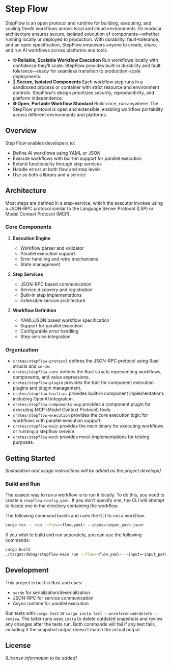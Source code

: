 # Step Flow

StepFlow is an open protocol and runtime for building, executing, and scaling GenAI workflows across local and cloud environments. Its modular architecture ensures secure, isolated execution of components—whether running locally or deployed to production. With durability, fault-tolerance, and an open specification, StepFlow empowers anyone to create, share, and run AI workflows across platforms and tools.

- **⚙️ Reliable, Scalable Workflow Execution**
   Run workflows locally with confidence they’ll scale. StepFlow provides built-in durability and fault tolerance—ready for seamless transition to production-scale deployments.
- **🔐 Secure, Isolated Components**
   Each workflow step runs in a sandboxed process or container with strict resource and environment controls. StepFlow's design prioritizes security, reproducibility, and platform independence.
- **🌐 Open, Portable Workflow Standard**
   Build once, run anywhere. The StepFlow protocol is open and extensible, enabling workflow portability across different environments and platforms.

## Overview

Step Flow enables developers to:
- Define AI workflows using YAML or JSON
- Execute workflows with built-in support for parallel execution
- Extend functionality through step services
- Handle errors at both flow and step levels
- Use as both a library and a service

## Architecture

Most steps are defined in a step-service, which the executor invokes using a JSON-RPC protocol similar to the Language Server Protocol (LSP) or Model Context Protocol (MCP).

### Core Components

1. **Execution Engine**
   - Workflow parser and validator
   - Parallel execution support
   - Error handling and retry mechanisms
   - State management

2. **Step Services**
   - JSON-RPC based communication
   - Service discovery and registration
   - Built-in step implementations
   - Extensible service architecture

3. **Workflow Definition**
   - YAML/JSON based workflow specification
   - Support for parallel execution
   - Configurable error handling
   - Step service integration

### Organization

- `crates/stepflow-protocol` defines the JSON-RPC protocol using Rust structs and `serde`.
- `crates/stepflow-core` defines the Rust structs representing workflows, components, and value expressions.
- `crates/stepflow-plugin` provides the trait for component execution plugins and plugin management.
- `crates/stepflow-builtins` provides built-in component implementations including OpenAI integration.
- `crates/stepflow-components-mcp` provides a component plugin for executing MCP (Model Context Protocol) tools.
- `crates/stepflow-execution` provides the core execution logic for workflows with parallel execution support.
- `crates/stepflow-main` provides the main binary for executing workflows or running a stepflow service.
- `crates/stepflow-mock` provides mock implementations for testing purposes.

## Getting Started

*[Installation and usage instructions will be added as the project develops]*

### Build and Run

The easiest way to run a workflow is to run it locally.
To do this, you need to create a `stepflow-config.yaml`.
If you don't specify one, the CLI will attempt to locate one in the directory containing the workflow.

The following command builds and uses the CLI to run a workflow.

```sh
cargo run -- run --flow=<flow.yaml> --input=<input_path.json>
```

If you wish to build and run separately, you can use the following commands:

```sh
cargo build
./target/debug/stepflow-main run --flow=<flow.yaml> --input=<input_path.json>
```

## Development

This project is built in Rust and uses:
- `serde` for serialization/deserialization
- JSON-RPC for service communication
- Async runtime for parallel execution

Run tests with `cargo test` or `cargo insta test --unreferenced=delete --review`.
The latter runs uses `insta` to delete outdated snapshots and review any changes after the tests run.
Both commands will fail if any test fails, including if the snapshot output doesn't match the actual output.

## License

*[License information to be added]*
